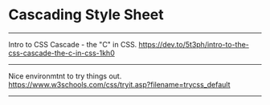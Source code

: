 # Cascading Style Sheet

---

Intro to CSS Cascade - the "C" in CSS.
https://dev.to/5t3ph/intro-to-the-css-cascade-the-c-in-css-1kh0

---

Nice environmtnt to try things out.
https://www.w3schools.com/css/tryit.asp?filename=trycss_default

---